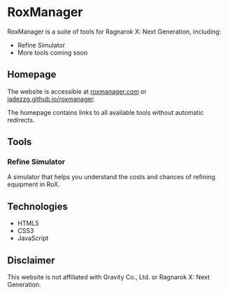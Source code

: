 # RoxManager

RoxManager is a suite of tools for Ragnarok X: Next Generation, including:

- Refine Simulator
- More tools coming soon

## Homepage

The website is accessible at [roxmanager.com](https://roxmanager.com) or [jadezzg.github.io/roxmanager](https://jadezzg.github.io/roxmanager).

The homepage contains links to all available tools without automatic redirects.

## Tools

### Refine Simulator
A simulator that helps you understand the costs and chances of refining equipment in RoX.

## Technologies
- HTML5
- CSS3
- JavaScript

## Disclaimer
This website is not affiliated with Gravity Co., Ltd. or Ragnarok X: Next Generation.
